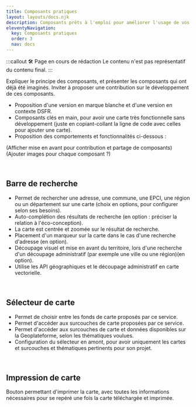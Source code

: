```yaml
---
title: Composants pratiques
layout: layouts/docs.njk
description: Composants prêts à l'emploi pour améliorer l'usage de vos cartes.
eleventyNavigation:
  key: Composants pratiques
  order: 3
  nav: docs
---
```


:::callout 🛠️ Page en cours de rédaction
Le contenu n'est pas représentatif du contenu final.
:::

Expliquer le principe des composants, et présenter les composants qui ont déjà été imaginés. Inviter à proposer une contribution sur le développement de ces composants.

* Proposition d'une version en marque blanche et d'une version en contexte DSFR.
* Composants clés en main, pour avoir une carte très fonctionnelle sans développement (juste en copiant-collant la ligne de code avec celles pour ajouter une carte).
* Proposition des comportements et fonctionnalités ci-dessous :

(Afficher mise en avant pour contribution et partage de composants)
(Ajouter images pour chaque composant ?)

<br/>

## Barre de recherche

* Permet de rechercher une adresse, une commune, une EPCI, une région ou un département sur une carte (choix en options, pour configurer selon ses besoins).
* Auto-complétion des résultats de recherche (en option : préciser la relation à l'éco-conception).
* La carte est centrée et zoomée sur le résultat de recherche.
* Placement d'un marqueur sur la carte dans le cas d'une recherche d'adresse (en option).
* Découpage visuel et mise en avant du territoire, lors d'une recherche d'un découpage administratif (par exemple une ville ou une région)(en option).
* Utilise les API géographiques et le découpage administratif en carte vectorielle.

<br/>

## Sélecteur de carte

* Permet de choisir entre les fonds de carte proposés par ce service.
* Permet d'accéder aux surcouches de carte proposées par ce service.
* Permet d'accéder aux surcouches de carte et données disponibles sur la Geoplateforme, selon les thématiques voulues.
* Configuration du sélecteur en amont, pour avoir uniquement les cartes et surcouches et thématiques pertinents pour son projet.

<br/>

## Impression de carte

Bouton permettant d'imprimer la carte, avec toutes les informations nécessaires pour se repéré une fois la carte téléchargée et imprimée.


